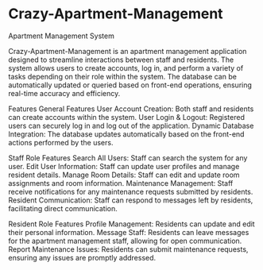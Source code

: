 # Crazy-Apartment-Management

Apartment Management System

Crazy-Apartment-Management is an apartment management application designed to streamline interactions between staff and residents. The system allows users to create accounts, log in, and perform a variety of tasks depending on their role within the system. The database can be automatically updated or queried based on front-end operations, ensuring real-time accuracy and efficiency.

Features
General Features
User Account Creation: Both staff and residents can create accounts within the system.
User Login & Logout: Registered users can securely log in and log out of the application.
Dynamic Database Integration: The database updates automatically based on the front-end actions performed by the users.

Staff Role Features
Search All Users: Staff can search the system for any user.
Edit User Information: Staff can update user profiles and manage resident details.
Manage Room Details: Staff can edit and update room assignments and room information.
Maintenance Management: Staff receive notifications for any maintenance requests submitted by residents.
Resident Communication: Staff can respond to messages left by residents, facilitating direct communication.

Resident Role Features
Profile Management: Residents can update and edit their personal information.
Message Staff: Residents can leave messages for the apartment management staff, allowing for open communication.
Report Maintenance Issues: Residents can submit maintenance requests, ensuring any issues are promptly addressed.


